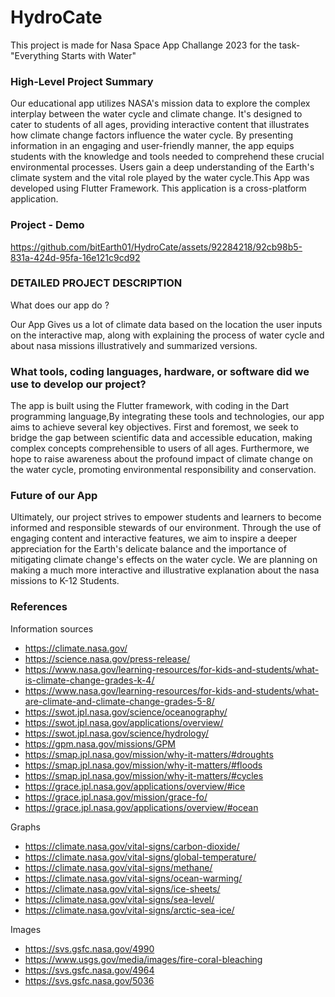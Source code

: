 # HydroCate
This project is made for Nasa Space App Challange 2023 for the task-"Everything Starts with Water"

### High-Level Project Summary

Our educational app utilizes NASA's mission data to explore the complex interplay between the water cycle and climate change. It's designed to cater to students of all ages, providing interactive content that illustrates how climate change factors influence the water cycle. By presenting information in an engaging and user-friendly manner, the app equips students with the knowledge and tools needed to comprehend these crucial environmental processes. Users gain a deep understanding of the Earth's climate system and the vital role played by the water cycle.This App was developed using Flutter Framework. This application is a cross-platform application.

### Project - Demo

https://github.com/bitEarth01/HydroCate/assets/92284218/92cb98b5-831a-424d-95fa-16e121c9cd92


### DETAILED PROJECT DESCRIPTION

What does our app do ?

Our App Gives us a lot of climate data based on the location the user inputs on the interactive map, along with explaining the process of water cycle and about nasa missions illustratively and summarized versions.

### What tools, coding languages, hardware, or software did we use to develop our project?

The app is built using the Flutter framework, with coding in the Dart programming language,By integrating these tools and technologies, our app aims to achieve several key objectives. First and foremost, we seek to bridge the gap between scientific data and accessible education, making complex concepts comprehensible to users of all ages. Furthermore, we hope to raise awareness about the profound impact of climate change on the water cycle, promoting environmental responsibility and conservation.

### Future of our App
Ultimately, our project strives to empower students and learners to become informed and responsible stewards of our environment. Through the use of engaging content and interactive features, we aim to inspire a deeper appreciation for the Earth's delicate balance and the importance of mitigating climate change's effects on the water cycle. We are planning on making a much more interactive and illustrative explanation about the nasa missions to K-12 Students.

### References

Information sources
- https://climate.nasa.gov/
- https://science.nasa.gov/press-release/
- https://www.nasa.gov/learning-resources/for-kids-and-students/what-is-climate-change-grades-k-4/
- https://www.nasa.gov/learning-resources/for-kids-and-students/what-are-climate-and-climate-change-grades-5-8/
- https://swot.jpl.nasa.gov/science/oceanography/
- https://swot.jpl.nasa.gov/applications/overview/
- https://swot.jpl.nasa.gov/science/hydrology/
- https://gpm.nasa.gov/missions/GPM
- https://smap.jpl.nasa.gov/mission/why-it-matters/#droughts
- https://smap.jpl.nasa.gov/mission/why-it-matters/#floods
- https://smap.jpl.nasa.gov/mission/why-it-matters/#cycles
- https://grace.jpl.nasa.gov/applications/overview/#ice
- https://grace.jpl.nasa.gov/mission/grace-fo/
- https://grace.jpl.nasa.gov/applications/overview/#ocean

Graphs
- https://climate.nasa.gov/vital-signs/carbon-dioxide/
- https://climate.nasa.gov/vital-signs/global-temperature/
- https://climate.nasa.gov/vital-signs/methane/
- https://climate.nasa.gov/vital-signs/ocean-warming/
- https://climate.nasa.gov/vital-signs/ice-sheets/
- https://climate.nasa.gov/vital-signs/sea-level/
- https://climate.nasa.gov/vital-signs/arctic-sea-ice/


Images

- https://svs.gsfc.nasa.gov/4990
- https://www.usgs.gov/media/images/fire-coral-bleaching
- https://svs.gsfc.nasa.gov/4964
- https://svs.gsfc.nasa.gov/5036
